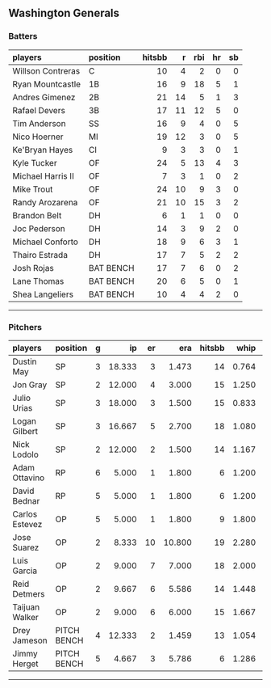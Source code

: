 ## Washington Generals

### Batters

 
|players           |position  | hitsbb|  r| rbi| hr| sb| 
|:-----------------|:---------|------:|--:|---:|--:|--:| 
|Willson Contreras |C         |     10|  4|   2|  0|  0| 
|Ryan Mountcastle  |1B        |     16|  9|  18|  5|  1| 
|Andres Gimenez    |2B        |     21| 14|   5|  1|  3| 
|Rafael Devers     |3B        |     17| 11|  12|  5|  0| 
|Tim Anderson      |SS        |     16|  9|   4|  0|  5| 
|Nico Hoerner      |MI        |     19| 12|   3|  0|  5| 
|Ke'Bryan Hayes    |CI        |      9|  3|   3|  0|  1| 
|Kyle Tucker       |OF        |     24|  5|  13|  4|  3| 
|Michael Harris II |OF        |      7|  3|   1|  0|  2| 
|Mike Trout        |OF        |     24| 10|   9|  3|  0| 
|Randy Arozarena   |OF        |     21| 10|  15|  3|  2| 
|Brandon Belt      |DH        |      6|  1|   1|  0|  0| 
|Joc Pederson      |DH        |     14|  3|   9|  2|  0| 
|Michael Conforto  |DH        |     18|  9|   6|  3|  1| 
|Thairo Estrada    |DH        |     17|  7|   5|  2|  2| 
|Josh Rojas        |BAT BENCH |     17|  7|   6|  0|  2| 
|Lane Thomas       |BAT BENCH |     20|  6|   5|  0|  1| 
|Shea Langeliers   |BAT BENCH |     10|  4|   4|  2|  0| 


* * *

### Pitchers

 
|players        |position    |  g|     ip| er|    era| hitsbb|  whip| so|  w| sv| 
|:--------------|:-----------|--:|------:|--:|------:|------:|-----:|--:|--:|--:| 
|Dustin May     |SP          |  3| 18.333|  3|  1.473|     14| 0.764| 12|  1|  0| 
|Jon Gray       |SP          |  2| 12.000|  4|  3.000|     15| 1.250| 11|  1|  0| 
|Julio Urias    |SP          |  3| 18.000|  3|  1.500|     15| 0.833| 20|  3|  0| 
|Logan Gilbert  |SP          |  3| 16.667|  5|  2.700|     18| 1.080| 20|  1|  0| 
|Nick Lodolo    |SP          |  2| 12.000|  2|  1.500|     14| 1.167| 21|  1|  0| 
|Adam Ottavino  |RP          |  6|  5.000|  1|  1.800|      6| 1.200|  7|  0|  1| 
|David Bednar   |RP          |  5|  5.000|  1|  1.800|      6| 1.200|  8|  1|  4| 
|Carlos Estevez |OP          |  5|  5.000|  1|  1.800|      9| 1.800|  7|  0|  1| 
|Jose Suarez    |OP          |  2|  8.333| 10| 10.800|     19| 2.280|  6|  0|  0| 
|Luis Garcia    |OP          |  2|  9.000|  7|  7.000|     18| 2.000|  8|  0|  0| 
|Reid Detmers   |OP          |  2|  9.667|  6|  5.586|     14| 1.448| 12|  0|  0| 
|Taijuan Walker |OP          |  2|  9.000|  6|  6.000|     15| 1.667| 10|  0|  0| 
|Drey Jameson   |PITCH BENCH |  4| 12.333|  2|  1.459|     13| 1.054| 12|  2|  1| 
|Jimmy Herget   |PITCH BENCH |  5|  4.667|  3|  5.786|      6| 1.286|  2|  0|  0| 


* * *


